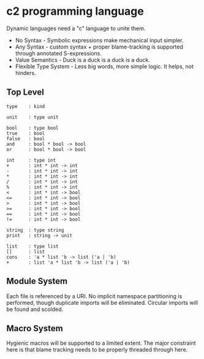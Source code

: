 c2 programming language
=======================

Dynamic languages need a "c" language to unite them.

+ No Syntax - Symbolic expressions make mechanical input simpler.
+ Any Syntax - custom syntax + proper blame-tracking is supported through annotated S-expressions. 
+ Value Semantics - Duck is a duck is a duck is a duck.
+ Flexible Type System - Less big words, more simple logic. It helps, not hinders.

Top Level
---------
    type    : kind

    unit    : type unit

    bool    : type bool
    true    : bool
    false   : bool
    and     : bool * bool -> bool
    or      : bool * bool -> bool

    int     : type int
    +       : int * int -> int
    -       : int * int -> int
    *       : int * int -> int
    /       : int * int -> int
    %       : int * int -> int
    <       : int * int -> bool
    <=      : int * int -> bool
    >       : int * int -> bool
    >=      : int * int -> bool
    ==      : int * int -> bool
    !=      : int * int -> bool

    string  : type string    
    print   : string -> unit

    list    : type list
    []      : list
    cons    : 'a * list 'b -> list ('a | 'b) 
    +       : list 'a * list 'b -> list ('a | 'b) 


Module System
-------------

Each file is referenced by a URI. No implicit namespace partitioning is performed, though duplicate imports will be eliminated. Circular imports will be found and scolded.

Macro System
------------

Hygienic macros will be supported to a limited extent. The major constraint here is that blame tracking needs to be properly threaded through here.  


